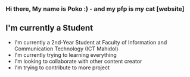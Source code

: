 ### Hi there, My name is Poko :) - and my pfp is my cat [website]

## I'm currently a Student
- I'm currently a 2nd-Year Student at Faculty of Information and Communication Technology (ICT Mahidol)
- I'm currently trying to learning everything 
- I'm looking to collaborate with other content creator
- I'm trying to contribute to more project
